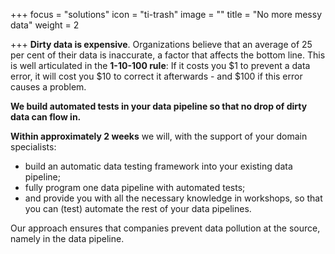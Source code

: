 +++
focus = "solutions"
icon = "ti-trash"
image = ""
title = "No more messy data"
weight = 2

+++
**Dirty data is expensive**. Organizations believe that an average of 25 per cent of their data is inaccurate, a factor that affects the bottom line. This is well articulated in the **1-10-100 rule**: If it costs you $1 to prevent a data error, it will cost you $10 to correct it afterwards - and $100 if this error causes a problem.

**We build automated tests in your data pipeline so that no drop of dirty data can flow in.**

**Within approximately 2 weeks** we will, with the support of your domain specialists:

* build an automatic data testing framework into your existing data pipeline;
* fully program one data pipeline with automated tests;
* and provide you with all the necessary knowledge in workshops, so that you can (test) automate the rest of your data pipelines.

Our approach ensures that companies prevent data pollution at the source, namely in the data pipeline. 
